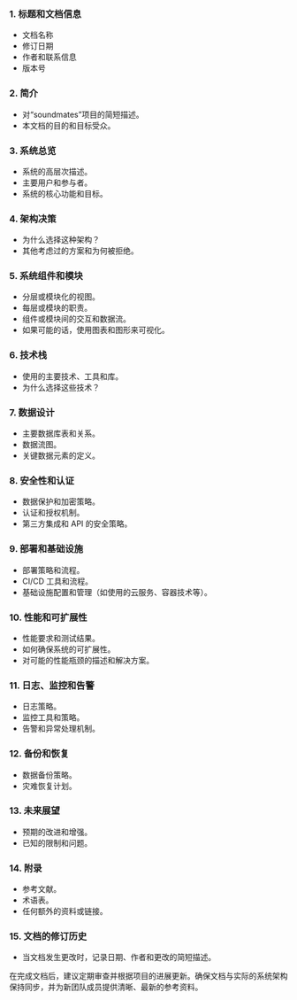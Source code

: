 ### 1. **标题和文档信息**

- 文档名称
- 修订日期
- 作者和联系信息
- 版本号

### 2. **简介**

- 对“soundmates”项目的简短描述。
- 本文档的目的和目标受众。

### 3. **系统总览**

- 系统的高层次描述。
- 主要用户和参与者。
- 系统的核心功能和目标。

### 4. **架构决策**

- 为什么选择这种架构？
- 其他考虑过的方案和为何被拒绝。

### 5. **系统组件和模块**

- 分层或模块化的视图。
- 每层或模块的职责。
- 组件或模块间的交互和数据流。
- 如果可能的话，使用图表和图形来可视化。

### 6. **技术栈**

- 使用的主要技术、工具和库。
- 为什么选择这些技术？

### 7. **数据设计**

- 主要数据库表和关系。
- 数据流图。
- 关键数据元素的定义。

### 8. **安全性和认证**

- 数据保护和加密策略。
- 认证和授权机制。
- 第三方集成和 API 的安全策略。

### 9. **部署和基础设施**

- 部署策略和流程。
- CI/CD 工具和流程。
- 基础设施配置和管理（如使用的云服务、容器技术等）。

### 10. **性能和可扩展性**

- 性能要求和测试结果。
- 如何确保系统的可扩展性。
- 对可能的性能瓶颈的描述和解决方案。

### 11. **日志、监控和告警**

- 日志策略。
- 监控工具和策略。
- 告警和异常处理机制。

### 12. **备份和恢复**

- 数据备份策略。
- 灾难恢复计划。

### 13. **未来展望**

- 预期的改进和增强。
- 已知的限制和问题。

### 14. **附录**

- 参考文献。
- 术语表。
- 任何额外的资料或链接。

### 15. **文档的修订历史**

- 当文档发生更改时，记录日期、作者和更改的简短描述。

在完成文档后，建议定期审查并根据项目的进展更新。确保文档与实际的系统架构保持同步，并为新团队成员提供清晰、最新的参考资料。
